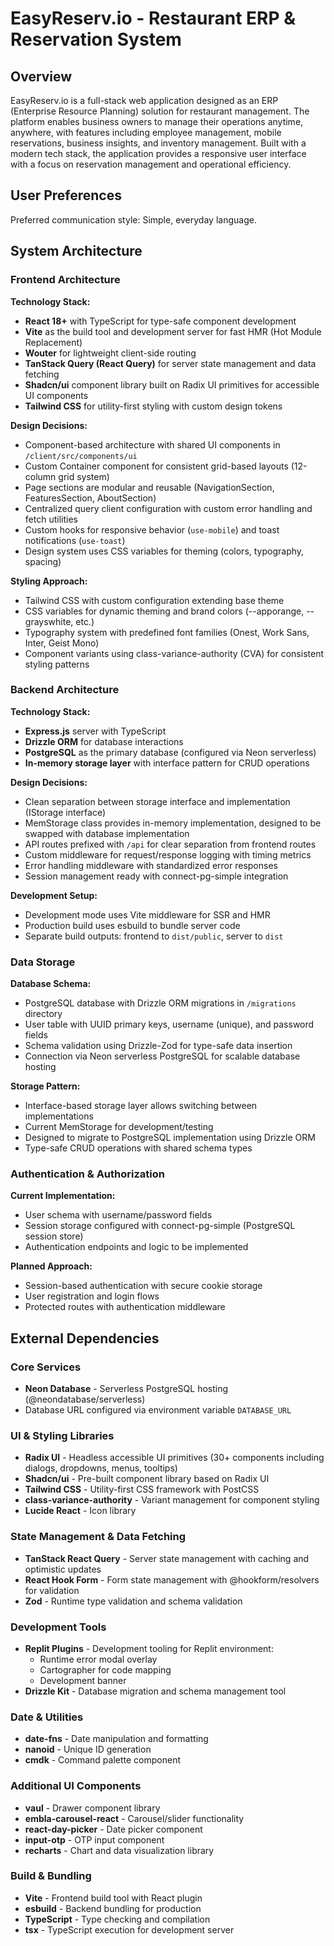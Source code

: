 # EasyReserv.io - Restaurant ERP & Reservation System

## Overview

EasyReserv.io is a full-stack web application designed as an ERP (Enterprise Resource Planning) solution for restaurant management. The platform enables business owners to manage their operations anytime, anywhere, with features including employee management, mobile reservations, business insights, and inventory management. Built with a modern tech stack, the application provides a responsive user interface with a focus on reservation management and operational efficiency.

## User Preferences

Preferred communication style: Simple, everyday language.

## System Architecture

### Frontend Architecture

**Technology Stack:**
- **React 18+** with TypeScript for type-safe component development
- **Vite** as the build tool and development server for fast HMR (Hot Module Replacement)
- **Wouter** for lightweight client-side routing
- **TanStack Query (React Query)** for server state management and data fetching
- **Shadcn/ui** component library built on Radix UI primitives for accessible UI components
- **Tailwind CSS** for utility-first styling with custom design tokens

**Design Decisions:**
- Component-based architecture with shared UI components in `/client/src/components/ui`
- Custom Container component for consistent grid-based layouts (12-column grid system)
- Page sections are modular and reusable (NavigationSection, FeaturesSection, AboutSection)
- Centralized query client configuration with custom error handling and fetch utilities
- Custom hooks for responsive behavior (`use-mobile`) and toast notifications (`use-toast`)
- Design system uses CSS variables for theming (colors, typography, spacing)

**Styling Approach:**
- Tailwind CSS with custom configuration extending base theme
- CSS variables for dynamic theming and brand colors (--apporange, --grayswhite, etc.)
- Typography system with predefined font families (Onest, Work Sans, Inter, Geist Mono)
- Component variants using class-variance-authority (CVA) for consistent styling patterns

### Backend Architecture

**Technology Stack:**
- **Express.js** server with TypeScript
- **Drizzle ORM** for database interactions
- **PostgreSQL** as the primary database (configured via Neon serverless)
- **In-memory storage layer** with interface pattern for CRUD operations

**Design Decisions:**
- Clean separation between storage interface and implementation (IStorage interface)
- MemStorage class provides in-memory implementation, designed to be swapped with database implementation
- API routes prefixed with `/api` for clear separation from frontend routes
- Custom middleware for request/response logging with timing metrics
- Error handling middleware with standardized error responses
- Session management ready with connect-pg-simple integration

**Development Setup:**
- Development mode uses Vite middleware for SSR and HMR
- Production build uses esbuild to bundle server code
- Separate build outputs: frontend to `dist/public`, server to `dist`

### Data Storage

**Database Schema:**
- PostgreSQL database with Drizzle ORM migrations in `/migrations` directory
- User table with UUID primary keys, username (unique), and password fields
- Schema validation using Drizzle-Zod for type-safe data insertion
- Connection via Neon serverless PostgreSQL for scalable database hosting

**Storage Pattern:**
- Interface-based storage layer allows switching between implementations
- Current MemStorage for development/testing
- Designed to migrate to PostgreSQL implementation using Drizzle ORM
- Type-safe CRUD operations with shared schema types

### Authentication & Authorization

**Current Implementation:**
- User schema with username/password fields
- Session storage configured with connect-pg-simple (PostgreSQL session store)
- Authentication endpoints and logic to be implemented

**Planned Approach:**
- Session-based authentication with secure cookie storage
- User registration and login flows
- Protected routes with authentication middleware

## External Dependencies

### Core Services
- **Neon Database** - Serverless PostgreSQL hosting (@neondatabase/serverless)
- Database URL configured via environment variable `DATABASE_URL`

### UI & Styling Libraries
- **Radix UI** - Headless accessible UI primitives (30+ components including dialogs, dropdowns, menus, tooltips)
- **Shadcn/ui** - Pre-built component library based on Radix UI
- **Tailwind CSS** - Utility-first CSS framework with PostCSS
- **class-variance-authority** - Variant management for component styling
- **Lucide React** - Icon library

### State Management & Data Fetching
- **TanStack React Query** - Server state management with caching and optimistic updates
- **React Hook Form** - Form state management with @hookform/resolvers for validation
- **Zod** - Runtime type validation and schema validation

### Development Tools
- **Replit Plugins** - Development tooling for Replit environment:
  - Runtime error modal overlay
  - Cartographer for code mapping
  - Development banner
- **Drizzle Kit** - Database migration and schema management tool

### Date & Utilities
- **date-fns** - Date manipulation and formatting
- **nanoid** - Unique ID generation
- **cmdk** - Command palette component

### Additional UI Components
- **vaul** - Drawer component library
- **embla-carousel-react** - Carousel/slider functionality
- **react-day-picker** - Date picker component
- **input-otp** - OTP input component
- **recharts** - Chart and data visualization library

### Build & Bundling
- **Vite** - Frontend build tool with React plugin
- **esbuild** - Backend bundling for production
- **TypeScript** - Type checking and compilation
- **tsx** - TypeScript execution for development server
